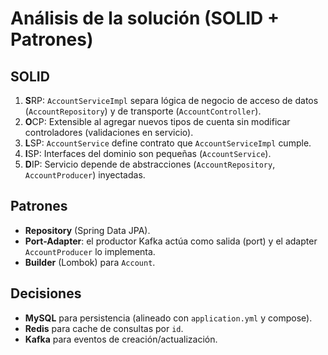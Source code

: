 # Análisis de la solución (SOLID + Patrones)

## SOLID
1. **S**RP: `AccountServiceImpl` separa lógica de negocio de acceso de datos (`AccountRepository`) y de transporte (`AccountController`).
2. **O**CP: Extensible al agregar nuevos tipos de cuenta sin modificar controladores (validaciones en servicio).
3. **L**SP: `AccountService` define contrato que `AccountServiceImpl` cumple.
4. **I**SP: Interfaces del dominio son pequeñas (`AccountService`).
5. **D**IP: Servicio depende de abstracciones (`AccountRepository`, `AccountProducer`) inyectadas.

## Patrones
- **Repository** (Spring Data JPA).
- **Port-Adapter**: el productor Kafka actúa como salida (port) y el adapter `AccountProducer` lo implementa.
- **Builder** (Lombok) para `Account`.

## Decisiones
- **MySQL** para persistencia (alineado con `application.yml` y compose).
- **Redis** para cache de consultas por `id`.
- **Kafka** para eventos de creación/actualización.
